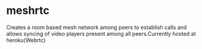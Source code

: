 # meshrtc
Creates a room based mesh network among peers to establish calls and allows syncing of video players present among all peers.Currently hosted  at heroku(Webrtc) 
